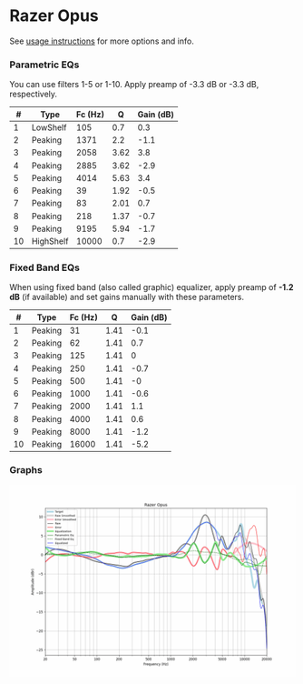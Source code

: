 # Razer Opus
See [usage instructions](https://github.com/jaakkopasanen/AutoEq#usage) for more options and info.

### Parametric EQs
You can use filters 1-5 or 1-10. Apply preamp of -3.3 dB or -3.3 dB, respectively.

|   # | Type      |   Fc (Hz) |    Q |   Gain (dB) |
|-----|-----------|-----------|------|-------------|
|   1 | LowShelf  |       105 | 0.7  |         0.3 |
|   2 | Peaking   |      1371 | 2.2  |        -1.1 |
|   3 | Peaking   |      2058 | 3.62 |         3.8 |
|   4 | Peaking   |      2885 | 3.62 |        -2.9 |
|   5 | Peaking   |      4014 | 5.63 |         3.4 |
|   6 | Peaking   |        39 | 1.92 |        -0.5 |
|   7 | Peaking   |        83 | 2.01 |         0.7 |
|   8 | Peaking   |       218 | 1.37 |        -0.7 |
|   9 | Peaking   |      9195 | 5.94 |        -1.7 |
|  10 | HighShelf |     10000 | 0.7  |        -2.9 |

### Fixed Band EQs
When using fixed band (also called graphic) equalizer, apply preamp of **-1.2 dB** (if available) and set gains manually with these parameters.

|   # | Type    |   Fc (Hz) |    Q |   Gain (dB) |
|-----|---------|-----------|------|-------------|
|   1 | Peaking |        31 | 1.41 |        -0.1 |
|   2 | Peaking |        62 | 1.41 |         0.7 |
|   3 | Peaking |       125 | 1.41 |         0   |
|   4 | Peaking |       250 | 1.41 |        -0.7 |
|   5 | Peaking |       500 | 1.41 |        -0   |
|   6 | Peaking |      1000 | 1.41 |        -0.6 |
|   7 | Peaking |      2000 | 1.41 |         1.1 |
|   8 | Peaking |      4000 | 1.41 |         0.6 |
|   9 | Peaking |      8000 | 1.41 |        -1.2 |
|  10 | Peaking |     16000 | 1.41 |        -5.2 |

### Graphs
![](./Razer%20Opus.png)
